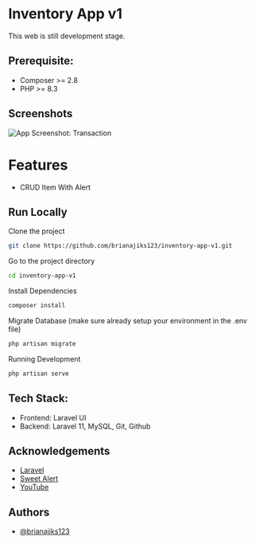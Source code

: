 # Inventory App v1
This web is still development stage.


## Prerequisite:

- Composer >= 2.8
- PHP >= 8.3


## Screenshots

![App Screenshot: Transaction](./Documentation/)


# Features

- CRUD Item With Alert


## Run Locally

Clone the project

```bash
git clone https://github.com/brianajiks123/inventory-app-v1.git
```

Go to the project directory

```bash
cd inventory-app-v1
```

Install Dependencies

```bash
composer install
```

Migrate Database (make sure already setup your environment in the .env file)

```bash
php artisan migrate
```

Running Development

```bash
php artisan serve
```


## Tech Stack:

- Frontend: Laravel UI
- Backend: Laravel 11, MySQL, Git, Github


## Acknowledgements

 - [Laravel](https://laravel.com/docs/11.x)
 - [Sweet Alert](https://realrashid.github.io/sweet-alert)
 - [YouTube](https://www.youtube.com/@KodingDulu)


## Authors

- [@brianajiks123](https://www.github.com/brianajiks123)
